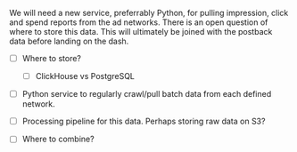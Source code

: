
We will need a new service, preferrably Python, for pulling impression, click and spend reports from the ad networks. There is an open question of where to store this data. This will ultimately be joined with the postback data before landing on the dash.

- [ ] Where to store?
	- [ ] ClickHouse vs PostgreSQL
- [ ] Python service to regularly crawl/pull batch data from each defined network.
- [ ] Processing pipeline for this data. Perhaps storing raw data on S3?
- [ ] Where to combine?

